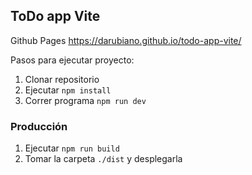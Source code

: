 ## ToDo app Vite
Github Pages
https://darubiano.github.io/todo-app-vite/

Pasos para ejecutar proyecto:

1. Clonar repositorio
2. Ejecutar `npm install`
3. Correr programa `npm run dev`

### Producción

1. Ejecutar `npm run build`
2. Tomar la carpeta `./dist` y desplegarla
